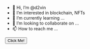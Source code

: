 - 👋 Hi, I’m @d2vin
- 👀 I’m interested in blockchain, NFTs
- 🌱 I’m currently learning ...
- 💞️ I’m looking to collaborate on ...
- 📫 How to reach me ...

<!---
d2vin/d2vin is a ✨ special ✨ repository because its `README.md` (this file) appears on your GitHub profile.
You can click the Preview link to take a look at your changes.
--->
<button>Click Me!</button>
